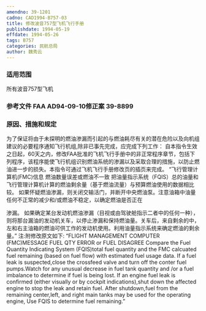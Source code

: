 ```yaml
---
amendno: 39-1201
cadno: CAD1994-B757-03
title: 修改波音757型飞机飞行手册
publishdate: 1994-05-19
effdate: 1994-05-26
tags: B757
categories: 民航总局
author: 魏秀云
---
```


### 适用范围 
所有波音757型飞机

<!--more-->
### 参考文件    FAA AD94-09-10修正案 39-8899

### 原因、措施和规定 
为了保证将由于未探明的燃油渗漏而引起的与燃油耗尽有关的潜在危险以及向机组建议的必要程序通知飞行机组,除非已事先完成，应完成下列工作： 
    自本指令生效之日起，60天之内，修改FAA批准的飞机飞行手册中的非正常程序章节，包括下列程序，该程序能使飞行机组识别燃油系统的渗漏以及采取合理的措施，以防止燃油进一步的损失。本指令可通过飞机飞行手册修改页的插页来完成。 
“飞行管理计算机(FMC)信息 燃油数量误差或燃油不一致     把油量指示系统（FQIS）总的油量和飞行管理计算机计算的燃油剩余量（基于燃油流量）与预算燃油使用的数据相比较。     如果怀疑燃油渗漏，则关闭交输活门，并断开中央燃油泵。注意油箱中油量任何不正常的减少和/或燃油不稳定，以确定燃油是否正在
  
渗漏。 
    如果确定某台发动机燃油渗漏（目视或由驾驶舱指示二者中的任何一种），则将那台漏油的发动机关车，以停止渗漏和保持燃油量。关车后，来自剩余的中，左和右主油箱的燃油可供工作的发动机使用。利用油量指示系统来确定燃油的剩余量。”
 注:附修改原文如下: 
“FLIGHT MANAGEMENT COMPUTER (FMC)MESSAGE 
    FUEL QTY ERROR or FUEL DISAGREE 
    Compare the  Fuel Quantity Indicating  System (FQIS)total fuel quantity and the  FMC calcuated fuel remaining (based on fuel flow) with estimated fuel usage data. 
    If a fuel leak is suspected,close the crossfeed valve and turn off the conter fuel pumps.Watch for any unusual decrease in fuel tank quantity and /or a fuel imbalance to determine if fuel is being lost. 
    If an engine fuel leak is confirmed (either visually or by cockpit indications),shut down the affected engine to stop the leak and retain fuel. After shutdown,fuel from the remaining center,left, and right main tanks may be used for the operating engine, Use FQIS to determine fuel remaining.”
